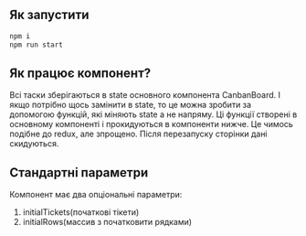 ## Як запустити
```javascript
npm i
npm run start
```

## Як працює компонент?
Всі таски зберігаються в state основного компонента CanbanBoard. І якщо потрібно щось замінити в state, то це можна зробити за допомогою функцій, які міняють state а не напряму. 
Ці функції створені в основному компоненті і прокидуються в компоненти нижче. Це чимось подібне до redux, але зпрощено.
Після перезапуску сторінки дані скидуються.

## Стандартні параметри
Компонент має два опціональні параметри: 
1. initialTickets(початкові тікети)
2. initialRows(массив з початковити рядками)
